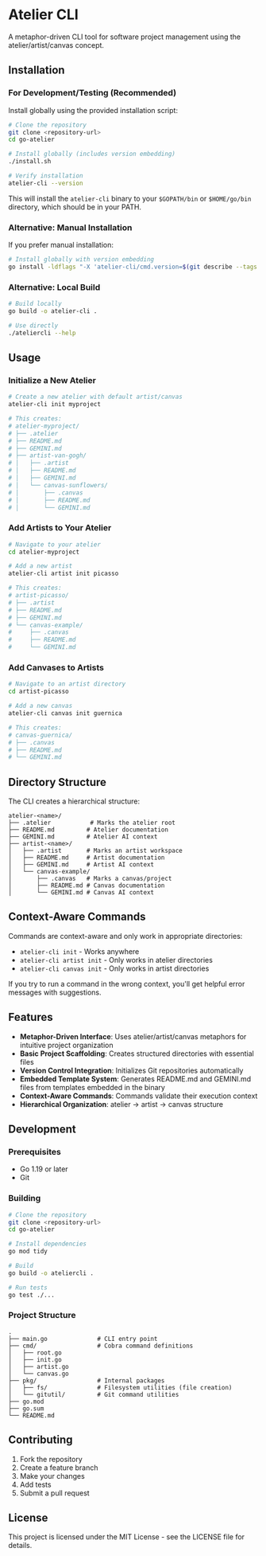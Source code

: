 # Atelier CLI

A metaphor-driven CLI tool for software project management using the atelier/artist/canvas concept.

## Installation

### For Development/Testing (Recommended)

Install globally using the provided installation script:

```bash
# Clone the repository
git clone <repository-url>
cd go-atelier

# Install globally (includes version embedding)
./install.sh

# Verify installation
atelier-cli --version
```

This will install the `atelier-cli` binary to your `$GOPATH/bin` or `$HOME/go/bin` directory, which should be in your PATH.

### Alternative: Manual Installation

If you prefer manual installation:

```bash
# Install globally with version embedding
go install -ldflags "-X 'atelier-cli/cmd.version=$(git describe --tags --abbrev=0 2>/dev/null || echo dev)'" .
```

### Alternative: Local Build

```bash
# Build locally
go build -o atelier-cli .

# Use directly
./ateliercli --help
```

## Usage

### Initialize a New Atelier

```bash
# Create a new atelier with default artist/canvas
atelier-cli init myproject

# This creates:
# atelier-myproject/
# ├── .atelier
# ├── README.md
# ├── GEMINI.md
# ├── artist-van-gogh/
# │   ├── .artist
# │   ├── README.md
# │   ├── GEMINI.md
# │   └── canvas-sunflowers/
# │       ├── .canvas
# │       ├── README.md
# │       └── GEMINI.md
```

### Add Artists to Your Atelier

```bash
# Navigate to your atelier
cd atelier-myproject

# Add a new artist
atelier-cli artist init picasso

# This creates:
# artist-picasso/
# ├── .artist
# ├── README.md
# ├── GEMINI.md
# └── canvas-example/
#     ├── .canvas
#     ├── README.md
#     └── GEMINI.md
```

### Add Canvases to Artists

```bash
# Navigate to an artist directory
cd artist-picasso

# Add a new canvas
atelier-cli canvas init guernica

# This creates:
# canvas-guernica/
# ├── .canvas
# ├── README.md
# └── GEMINI.md
```

## Directory Structure

The CLI creates a hierarchical structure:

```
atelier-<name>/
├── .atelier           # Marks the atelier root
├── README.md         # Atelier documentation
├── GEMINI.md         # Atelier AI context
├── artist-<name>/
│   ├── .artist       # Marks an artist workspace
│   ├── README.md     # Artist documentation
│   ├── GEMINI.md     # Artist AI context
│   └── canvas-example/
│       ├── .canvas   # Marks a canvas/project
│       ├── README.md # Canvas documentation
│       └── GEMINI.md # Canvas AI context
```

## Context-Aware Commands

Commands are context-aware and only work in appropriate directories:

- `atelier-cli init` - Works anywhere
- `atelier-cli artist init` - Only works in atelier directories
- `atelier-cli canvas init` - Only works in artist directories

If you try to run a command in the wrong context, you'll get helpful error messages with suggestions.

## Features

- **Metaphor-Driven Interface**: Uses atelier/artist/canvas metaphors for intuitive project organization
- **Basic Project Scaffolding**: Creates structured directories with essential files
- **Version Control Integration**: Initializes Git repositories automatically
- **Embedded Template System**: Generates README.md and GEMINI.md files from templates embedded in the binary
- **Context-Aware Commands**: Commands validate their execution context
- **Hierarchical Organization**: atelier → artist → canvas structure

## Development

### Prerequisites

- Go 1.19 or later
- Git

### Building

```bash
# Clone the repository
git clone <repository-url>
cd go-atelier

# Install dependencies
go mod tidy

# Build
go build -o ateliercli .

# Run tests
go test ./...
```

### Project Structure

```
.
├── main.go              # CLI entry point
├── cmd/                 # Cobra command definitions
│   ├── root.go
│   ├── init.go
│   ├── artist.go
│   └── canvas.go
├── pkg/                 # Internal packages
│   ├── fs/              # Filesystem utilities (file creation)
│   └── gitutil/         # Git command utilities
├── go.mod
├── go.sum
└── README.md
```

## Contributing

1. Fork the repository
2. Create a feature branch
3. Make your changes
4. Add tests
5. Submit a pull request

## License

This project is licensed under the MIT License - see the LICENSE file for details.